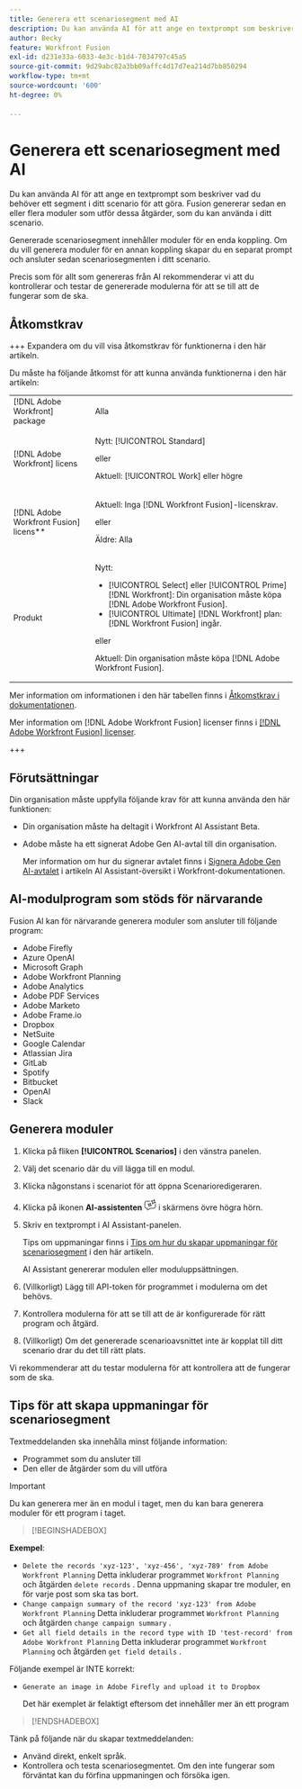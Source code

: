 ```yaml
---
title: Generera ett scenariosegment med AI
description: Du kan använda AI för att ange en textprompt som beskriver vad du behöver ett segment i ditt scenario för att göra. Fusion genererar sedan en eller flera moduler som utför dessa åtgärder, som du kan använda i ditt scenario.
author: Becky
feature: Workfront Fusion
exl-id: d231e33a-6033-4e3c-b1d4-7034797c45a5
source-git-commit: 9d29abc82a3bb09affc4d17d7ea214d7bb850294
workflow-type: tm+mt
source-wordcount: '600'
ht-degree: 0%

---
```


# Generera ett scenariosegment med AI

<!--DO NOT DELETE - linked through CSH-->

<!--Check if this is in GA before repo goes live. If not, hide this article.-->

<!--Check if they need to have signed the rider and stuff-->

Du kan använda AI för att ange en textprompt som beskriver vad du behöver ett segment i ditt scenario för att göra. Fusion genererar sedan en eller flera moduler som utför dessa åtgärder, som du kan använda i ditt scenario.

Genererade scenariosegment innehåller moduler för en enda koppling. Om du vill generera moduler för en annan koppling skapar du en separat prompt och ansluter sedan scenariosegmenten i ditt scenario.

Precis som för allt som genereras från AI rekommenderar vi att du kontrollerar och testar de genererade modulerna för att se till att de fungerar som de ska.

## Åtkomstkrav

+++ Expandera om du vill visa åtkomstkrav för funktionerna i den här artikeln.

Du måste ha följande åtkomst för att kunna använda funktionerna i den här artikeln:

<table style="table-layout:auto">
 <col> 
 <col> 
 <tbody> 
  <tr> 
   <td role="rowheader">[!DNL Adobe Workfront] package</td> 
   <td> <p>Alla</p> </td> 
  </tr> 
  <tr data-mc-conditions=""> 
   <td role="rowheader">[!DNL Adobe Workfront] licens</td> 
   <td> <p>Nytt: [!UICONTROL Standard]</p><p>eller</p><p>Aktuell: [!UICONTROL Work] eller högre</p> </td> 
  </tr> 
  <tr> 
   <td role="rowheader">[!DNL Adobe Workfront Fusion] licens**</td> 
   <td>
   <p>Aktuell: Inga [!DNL Workfront Fusion]-licenskrav.</p>
   <p>eller</p>
   <p>Äldre: Alla </p>
   </td> 
  </tr> 
  <tr> 
   <td role="rowheader">Produkt</td> 
   <td>
   <p>Nytt:</p> <ul><li>[!UICONTROL Select] eller [!UICONTROL Prime] [!DNL Workfront]: Din organisation måste köpa [!DNL Adobe Workfront Fusion].</li><li>[!UICONTROL Ultimate] [!DNL Workfront] plan: [!DNL Workfront Fusion] ingår.</li></ul>
   <p>eller</p>
   <p>Aktuell: Din organisation måste köpa [!DNL Adobe Workfront Fusion].</p>
   </td> 
  </tr>
 </tbody> 
</table>

Mer information om informationen i den här tabellen finns i [Åtkomstkrav i dokumentationen](/help/workfront-fusion/references/licenses-and-roles/access-level-requirements-in-documentation.md).

Mer information om [!DNL Adobe Workfront Fusion] licenser finns i [[!DNL Adobe Workfront Fusion] licenser](/help/workfront-fusion/set-up-and-manage-workfront-fusion/licensing-operations-overview/license-automation-vs-integration.md).

+++

## Förutsättningar

Din organisation måste uppfylla följande krav för att kunna använda den här funktionen:

* Din organisation måste ha deltagit i Workfront AI Assistant Beta.
* Adobe måste ha ett signerat Adobe Gen AI-avtal till din organisation.

  Mer information om hur du signerar avtalet finns i [Signera Adobe Gen AI-avtalet](https://experienceleague.adobe.com/sv/docs/workfront/using/basics/ai-assistant/ai-assistant-overview#sign-the-adobe-gen-ai-agreement) i artikeln AI Assistant-översikt i Workfront-dokumentationen.

## AI-modulprogram som stöds för närvarande

Fusion AI kan för närvarande generera moduler som ansluter till följande program:

* Adobe Firefly
* Azure OpenAI
* Microsoft Graph
* Adobe Workfront Planning
* Adobe Analytics
* Adobe PDF Services
* Adobe Marketo
* Adobe Frame.io
* Dropbox
* NetSuite
* Google Calendar
* Atlassian Jira
* GitLab
* Spotify
* Bitbucket
* OpenAI
* Slack

## Generera moduler

1. Klicka på fliken **[!UICONTROL Scenarios]** i den vänstra panelen.
1. Välj det scenario där du vill lägga till en modul.
1. Klicka någonstans i scenariot för att öppna Scenarioredigeraren.
1. Klicka på ikonen **AI-assistenten** ![AI-assistenten](assets/ai-assistant-icon.png) i skärmens övre högra hörn.
1. Skriv en textprompt i AI Assistant-panelen.

   Tips om uppmaningar finns i [Tips om hur du skapar uppmaningar för scenariosegment](#tips-for-creating-prompts-for-scenario-segments) i den här artikeln.

   AI Assistant genererar modulen eller moduluppsättningen.
1. (Villkorligt) Lägg till API-token för programmet i modulerna om det behövs.
1. Kontrollera modulerna för att se till att de är konfigurerade för rätt program och åtgärd.
1. (Villkorligt) Om det genererade scenarioavsnittet inte är kopplat till ditt scenario drar du det till rätt plats.

Vi rekommenderar att du testar modulerna för att kontrollera att de fungerar som de ska.

## Tips för att skapa uppmaningar för scenariosegment

Textmeddelanden ska innehålla minst följande information:

* Programmet som du ansluter till
* Den eller de åtgärder som du vill utföra

>[!IMPORTANT]
>
>Du kan generera mer än en modul i taget, men du kan bara generera moduler för ett program i taget.

>[!BEGINSHADEBOX]

**Exempel**:

* `Delete the records 'xyz-123', 'xyz-456', 'xyz-789' from Adobe Workfront Planning`
Detta inkluderar programmet `Workfront Planning` och åtgärden `delete records` . Denna uppmaning skapar tre moduler, en för varje post som ska tas bort.
* `Change campaign summary of the record 'xyz-123' from Adobe Workfront Planning`
Detta inkluderar programmet `Workfront Planning` och åtgärden `change campaign summary` .
* `Get all field details in the record type with ID 'test-record' from Adobe Workfront Planning`
Detta inkluderar programmet `Workfront Planning` och åtgärden `get field details` .

Följande exempel är INTE korrekt:

* `Generate an image in Adobe Firefly and upload it to Dropbox`

  Det här exemplet är felaktigt eftersom det innehåller mer än ett program

>[!ENDSHADEBOX]

Tänk på följande när du skapar textmeddelanden:

* Använd direkt, enkelt språk.
* Kontrollera och testa scenariosegmentet. Om den inte fungerar som förväntat kan du förfina uppmaningen och försöka igen.

